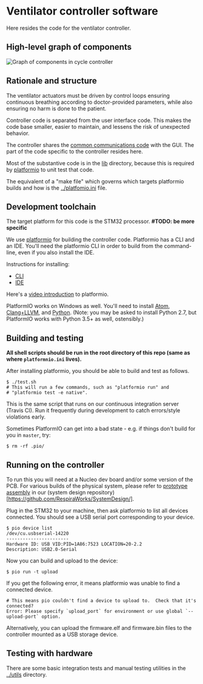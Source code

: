 # Ventilator controller software

Here resides the code for the ventilator controller.

## High-level graph of components

<!-- See https://github.com/TLmaK0/gravizo -->
![Graph of components in cycle controller](https://g.gravizo.com/source/cc_graph_mark?https%3A%2F%2Fraw.githubusercontent.com%2FRespiraWorks%2FVentilatorSoftware%2Fmaster%2Fcontroller%2FREADME.md)
<!--
cc_graph_mark
digraph G {
  subgraph cluster_RPI {
    label="GUI (Raspberry Pi)"
    labelloc=b;
    GUI [label="Qt app"]
  }

  subgraph cluster_CC {
    label = "Cycle Controller (STM32)";
    labelloc = b;
    "Main loop" -> "Controller"
    "Main loop" -> "Comms"

    "Controller" -> "Sensors"
    "Controller" -> "Actuators"
    "Controller" -> "Breath FSM"

    "Actuators" -> HAL
    "Sensors" -> HAL
  }

  "Comms" -> GUI
  GUI -> "Comms"
}
cc_graph_mark
-->

## Rationale and structure

The ventilator actuators must be driven by control loops ensuring continuous
breathing according to doctor-provided parameters, while also ensuring
no harm is done to the patient.

Controller code is separated from the user interface code. This makes the code base
smaller, easier to maintain, and lessens the risk of unexpected behavior.

The controller shares the [common communications code](../common) with the GUI.
The part of the code specific to the controller resides here.

Most of the substantive code is in the [lib](lib) directory, because
this is required by [platformio](https://platformio.org/) to unit test that code.

The equivalent of a "make file" which governs which targets platformio builds
and how is the [../platfomio.ini](../platformio.ini) file.

## Development toolchain

The target platform for this code is the STM32 processor.
**#TODO: be more specific**

We use [platformio](https://platformio.org/) for building the controller code.
Platformio has a CLI and an IDE. You'll need the platformio CLI in order to build
from the command-line, even if you also install the IDE.

Instructions for installing:
 * [CLI](https://docs.platformio.org/en/latest/core/installation.html#super-quick-mac-linux)
 * [IDE](https://docs.platformio.org/en/latest/integration/ide/vscode.html#installation)

Here's a [video introduction](https://www.youtube.com/watch?v=EIkGTwLOD7o) to platformio.

PlatformIO works on Windows as well.
You'll need to install [Atom](https://atom.io/),
[Clang+LLVM](https://releases.llvm.org/download.html),
and [Python](https://www.python.org/downloads/windows/).
(Note: you may be asked to install Python 2.7, but PlatformIO works with Python 3.5+ as well, ostensibly.)

## Building and testing

**All shell scripts should be run in the root directory of this repo
(same as where `platformnio.ini` lives).**

After installing platformio, you should be able to build and test as follows.

```
$ ./test.sh
# This will run a few commands, such as "platformio run" and
# "platformio test -e native".
```

This is the same script that runs on our continuous integration server (Travis CI).
Run it frequently during development to catch errors/style violations early.

Sometimes PlatformIO can get into a bad state -
e.g. if things don't build for you in `master`, try:


```
$ rm -rf .pio/
```

## Running on the controller

To run this you will need at a Nucleo dev board and/or some version of the PCB.
For various builds of the physical system, please refer to
[prototype assembly](https://github.com/RespiraWorks/SystemDesign/tree/master/4_Prototype_Assembly)
in our (system design repository)[https://github.com/RespiraWorks/SystemDesign/].

Plug in the STM32 to your machine, then ask platformio to list all devices connected.
You should see a USB serial port corresponding to your device.

```
$ pio device list
/dev/cu.usbserial-14220
-----------------------
Hardware ID: USB VID:PID=1A86:7523 LOCATION=20-2.2
Description: USB2.0-Serial
```

Now you can build and upload to the device:

```
$ pio run -t upload
```

If you get the following error, it means platformio was unable to find a connected device.

```
# This means pio couldn't find a device to upload to.  Check that it's connected?
Error: Please specify `upload_port` for environment or use global `--upload-port` option.
```

Alternatively, you can upload the firmware.elf and firmware.bin files to the controller
mounted as a USB storage device.

## Testing with hardware

There are some basic integration tests and manual testing utilities
 in the [../utils](../utils) directory.
